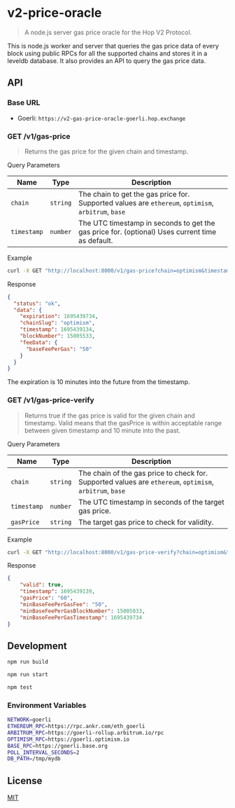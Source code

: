 # v2-price-oracle

> A node.js server gas price oracle for the Hop V2 Protocol.

This is node.js worker and server that queries the gas price data of every block using public RPCs for all the supported chains and stores it in a leveldb database. It also provides an API to query the gas price data.

## API

### Base URL

- Goerli: `https://v2-gas-price-oracle-goerli.hop.exchange`

### GET /v1/gas-price

> Returns the gas price for the given chain and timestamp.

Query Parameters

| Name      | Type     | Description                                                                 |
| --------- | -------- | --------------------------------------------------------------------------- |
| `chain`   | `string` | The chain to get the gas price for. Supported values are `ethereum`, `optimism`, `arbitrum`, `base`         |
| `timestamp` | `number` | The UTC timestamp in seconds to get the gas price for. (optional) Uses current time as default. |

Example

```sh
curl -X GET "http://localhost:8000/v1/gas-price?chain=optimism&timestamp=1695439134"
```

Response

```json
{
  "status": "ok",
  "data": {
    "expiration": 1695439734,
    "chainSlug": "optimism",
    "timestamp": 1695439134,
    "blockNumber": 15005533,
    "feeData": {
      "baseFeePerGas": "50"
    }
  }
}
```

The expiration is 10 minutes into the future from the timestamp.

### GET /v1/gas-price-verify

> Returns true if the gas price is valid for the given chain and timestamp. Valid means that the gasPrice is within acceptable range between given timestamp and 10 minute into the past.

Query Parameters

| Name      | Type     | Description                                                                 |
| --------- | -------- | --------------------------------------------------------------------------- |
| `chain`   | `string` | The chain of the gas price to check for. Supported values are `ethereum`, `optimism`, `arbitrum`, `base`         |
| `timestamp` | `number` | The UTC timestamp in seconds of the target gas price. |
| `gasPrice` | `string` | The target gas price to check for validity. |

Example

```sh
curl -X GET "http://localhost:8000/v1/gas-price-verify?chain=optimism&timestamp=1695439134&gasPrice=50"
```

Response

```json
{
    "valid": true,
    "timestamp": 1695439139,
    "gasPrice": "60",
    "minBaseFeePerGasFee": "50",
    "minBaseFeePerGasBlockNumber": 15005833,
    "minBaseFeePerGasTimestamp": 1695439734
}
```


## Development

```sh
npm run build
```

```sh
npm run start
```

```sh
npm test
```

### Environment Variables

```sh
NETWORK=goerli
ETHEREUM_RPC=https://rpc.ankr.com/eth_goerli
ARBITRUM_RPC=https://goerli-rollup.arbitrum.io/rpc
OPTIMISM_RPC=https://goerli.optimism.io
BASE_RPC=https://goerli.base.org
POLL_INTERVAL_SECONDS=2
DB_PATH=/tmp/mydb
```

## License

[MIT](LICENSE)

